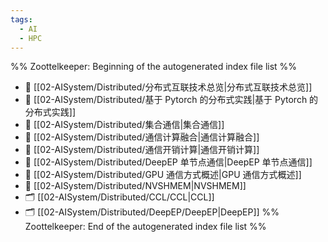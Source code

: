 ```yaml
---
tags:
  - AI
  - HPC
---
```

%% Zoottelkeeper: Beginning of the autogenerated index file list  %%
- 📄 [[02-AISystem/Distributed/分布式互联技术总览|分布式互联技术总览]]
- 📄 [[02-AISystem/Distributed/基于 Pytorch 的分布式实践|基于 Pytorch 的分布式实践]]
- 📄 [[02-AISystem/Distributed/集合通信|集合通信]]
- 📄 [[02-AISystem/Distributed/通信计算融合|通信计算融合]]
- 📄 [[02-AISystem/Distributed/通信开销计算|通信开销计算]]
- 📄 [[02-AISystem/Distributed/DeepEP 单节点通信|DeepEP 单节点通信]]
- 📄 [[02-AISystem/Distributed/GPU 通信方式概述|GPU 通信方式概述]]
- 📄 [[02-AISystem/Distributed/NVSHMEM|NVSHMEM]]
- 🗂️ [[02-AISystem/Distributed/CCL/CCL|CCL]]
- 🗂️ [[02-AISystem/Distributed/DeepEP/DeepEP|DeepEP]]
%% Zoottelkeeper: End of the autogenerated index file list  %%
